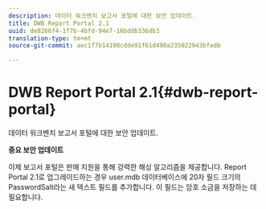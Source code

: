 ```yaml
---
description: 데이터 워크벤치 보고서 포털에 대한 보안 업데이트.
title: DWB Report Portal 2.1
uuid: de8266f4-1f7b-4bfd-94e7-16bddb336db3
translation-type: tm+mt
source-git-commit: aec1f7b14198cdde91f61d490a235022943bfedb

---
```



# DWB Report Portal 2.1{#dwb-report-portal}

데이터 워크벤치 보고서 포털에 대한 보안 업데이트.

**중요 보안 업데이트**

이제 보고서 포털은 판매 지원을 통해 강력한 해싱 알고리즘을 제공합니다. Report Portal 2.1로 업그레이드하는 경우 user.mdb 데이터베이스에 20자 필드 크기의 PasswordSalt라는 새 텍스트 필드를 추가합니다. 이 필드는 암호 소금을 저장하는 데 필요합니다.
